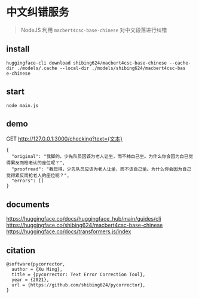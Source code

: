 <!--
 * @Author: Bin
 * @Date: 2023-11-23
 * @FilePath: /macbert/README.md
-->
# 中文纠错服务

> NodeJS 利用 `macbert4csc-base-chinese` 对中文段落进行纠错

## install

```
huggingface-cli download shibing624/macbert4csc-base-chinese --cache-dir ./models/.cache --local-dir ./models/shibing624/macbert4csc-bas
e-chinese
```

## start

```
node main.js 
```

## demo

GET <http://127.0.0.1:3000/checking?text={文本}>

```
{
  "original": "我脚的，少先队员因该为老人让坐，而不柿自己坐。为什么你会因为自已觉得累反而枪老认的座位呢？",
  "proofread": "我觉得，少先队员应该为老人让坐，而不该自己坐。为什么你会因为自己觉得累反而抢老人的座位呢？",
  "errors": []
}
```



## documents

<https://huggingface.co/docs/huggingface_hub/main/guides/cli>
<https://huggingface.co/shibing624/macbert4csc-base-chinese>
<https://huggingface.co/docs/transformers.js/index>


## citation

```
@software{pycorrector,
  author = {Xu Ming},
  title = {pycorrector: Text Error Correction Tool},
  year = {2021},
  url = {https://github.com/shibing624/pycorrector},
}
```

